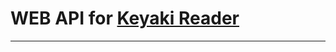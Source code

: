# WEB API for [Keyaki Reader](https://itunes.apple.com/jp/app/keyaki-reader-for-ju-ban46/id1151314854?l=en&mt=8)  
---  
